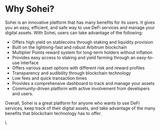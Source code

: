 # Why Sohei?

Sohei is an innovative platform that has many benefits for its users. It gives you an easy, efficient, and safe way to use DeFi services and manage your digital assets. With Sohei, users can take advantage of the following:

* Offers high yield on stablecoins through staking and liquidity provision
* Built on the lightning-fast and robust Arbitrum blockchain
* Multiplier Points reward system for long-term holders without inflation
* Provides easy access to staking and yield farming through an easy-to-use interface
* Offers various asset options with different risk and reward profiles
* Transparency and audibility through blockchain technology
* Low fees and quick transaction times
* Provides a comprehensive dashboard to track and manage your assets
* Community-driven platform with active involvement from developers and users.

Overall, Sohei is a great platform for anyone who wants to use DeFi services, keep track of their digital assets, and take advantage of the many benefits that blockchain technology has to offer.

\
